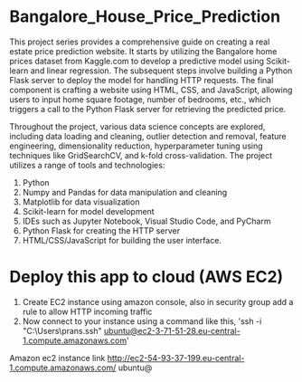 # Bangalore_House_Price_Prediction

This project series provides a comprehensive guide on creating a real estate price prediction website. It starts by utilizing the Bangalore home prices dataset from Kaggle.com to develop a predictive model using Scikit-learn and linear regression. The subsequent steps involve building a Python Flask server to deploy the model for handling HTTP requests. The final component is crafting a website using HTML, CSS, and JavaScript, allowing users to input home square footage, number of bedrooms, etc., which triggers a call to the Python Flask server for retrieving the predicted price.

Throughout the project, various data science concepts are explored, including data loading and cleaning, outlier detection and removal, feature engineering, dimensionality reduction, hyperparameter tuning using techniques like GridSearchCV, and k-fold cross-validation. The project utilizes a range of tools and technologies:

1. Python
2. Numpy and Pandas for data manipulation and cleaning
3. Matplotlib for data visualization
4. Scikit-learn for model development
4. IDEs such as Jupyter Notebook, Visual Studio Code, and PyCharm
5. Python Flask for creating the HTTP server
6. HTML/CSS/JavaScript for building the user interface.

# Deploy this app to cloud (AWS EC2)
1. Create EC2 instance using amazon console, also in security group add a rule to allow HTTP incoming traffic
2. Now connect to your instance using a command like this,
'ssh -i "C:\Users\prans\.ssh" ubuntu@ec2-3-71-51-28.eu-central-1.compute.amazonaws.com'

Amazon ec2 instance link 
http://ec2-54-93-37-199.eu-central-1.compute.amazonaws.com/ ubuntu@
